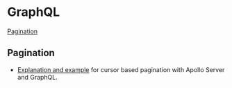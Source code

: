 # GraphQL

[Pagination](#pagination)

## Pagination <a name="pagination"></a>

- [Explanation and example](https://www.robinwieruch.de/graphql-apollo-server-tutorial#apollo-server-cursor-based-pagination) for cursor based pagination with Apollo Server and GraphQL.
